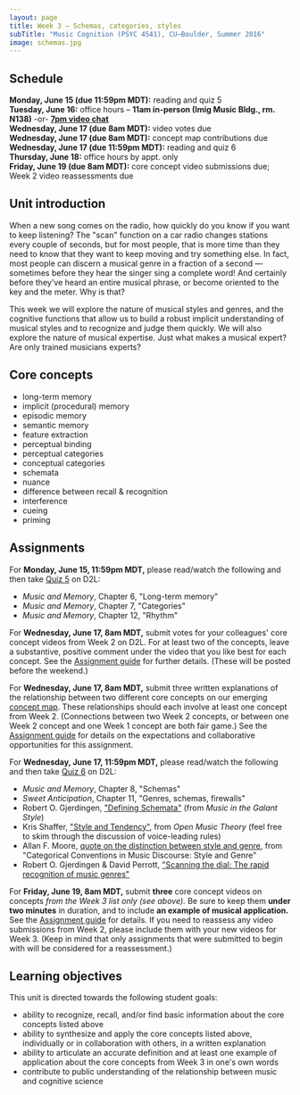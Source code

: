```yaml
---
layout: page
title: Week 3 – Schemas, categories, styles
subTitle: "Music Cognition (PSYC 4541), CU–Boulder, Summer 2016"
image: schemas.jpg
---
```


## Schedule

**Monday, June 15 (due 11:59pm MDT):** reading and quiz 5  
**Tuesday, June 16:** office hours – **11am in-person (Imig Music Bldg., rm. N138)** -or- **[7pm video chat](https://cuboulder.zoom.us/j/376382269)**  
**Wednesday, June 17 (due 8am MDT):** video votes due  
**Wednesday, June 17 (due 8am MDT):** concept map contributions due  
**Wednesday, June 17 (due 11:59pm MDT):** reading and quiz 6  
**Thursday, June 18:** office hours by appt. only  
**Friday, June 19 (due 8am MDT):** core concept video submissions due; Week 2 video reassessments due


## Unit introduction

When a new song comes on the radio, how quickly do you know if you want to keep listening? The "scan" function on a car radio changes stations every couple of seconds, but for most people, that is more time than they need to know that they want to keep moving and try something else. In fact, most people can discern a musical genre in a fraction of a second — sometimes before they hear the singer sing a complete word! And certainly before they've heard an entire musical phrase, or become oriented to the key and the meter. Why is that?

This week we will explore the nature of musical styles and genres, and the cognitive functions that allow us to build a robust implicit understanding of musical styles and to recognize and judge them quickly. We will also explore the nature of musical expertise. Just what makes a musical expert? Are only trained musicians experts?



## Core concepts

- long-term memory  
- implicit (procedural) memory  
- episodic memory  
- semantic memory  
- feature extraction  
- perceptual binding  
- perceptual categories  
- conceptual categories  
- schemata  
- nuance  
- difference between recall & recognition  
- interference  
- cueing  
- priming  

## Assignments

For **Monday, June 15, 11:59pm MDT,** please read/watch the following and then take [Quiz 5](/quiz5/) on D2L:

- *Music and Memory*, Chapter 6, "Long-term memory"  
- *Music and Memory*, Chapter 7, "Categories"  
- *Music and Memory*, Chapter 12, "Rhythm"  

For **Wednesday, June 17, 8am MDT,** submit votes for your colleagues' core concept videos from Week 2 on D2L. For at least two of the concepts, leave a substantive, positive comment under the video that you like best for each concept. See the [Assignment guide](/assessments/) for further details. (These will be posted before the weekend.)

For **Wednesday, June 17, 8am MDT,** submit three written explanations of the relationship between two different core concepts on our emerging [concept map](https://prezi.com/ntsoqg1f9m7i/music-cognition/). These relationships should each involve at least one concept from Week 2. (Connections between two Week 2 concepts, or between one Week 2 concept and one Week 1 concept are both fair game.) See the [Assignment guide](/assessments/) for details on the expectations and collaborative opportunities for this assignment.

For **Wednesday, June 17, 11:59pm MDT,** please read/watch the following and then take [Quiz 6](/quiz6/) on D2L:

- *Music and Memory*, Chapter 8, "Schemas"  
- *Sweet Anticipation*, Chapter 11, "Genres, schemas, firewalls"  
- Robert O. Gjerdingen, ["Defining Schemata"](https://drive.google.com/file/d/0B9o4hmKNoi6caHZNakRXTktScU0/view?usp=sharing) (from *Music in the Galant Style*)  
- Kris Shaffer, ["Style and Tendency"](http://openmusictheory.com/tendency.html), from *Open Music Theory* (feel free to skim through the discussion of voice-leading rules)  
- Allan F. Moore, [quote on the distinction between style and genre](http://sketches.shaffermusic.com/2015/on-the-distinction-between-style-and-genre-popmusicevolution), from "Categorical Conventions in Music Discourse: Style and Genre"  
- Robert O. Gjerdingen & David Perrott, ["Scanning the dial: The rapid recognition of music genres"](http://faculty-web.at.northwestern.edu/music/gjerdingen/Papers/PubPapers/Scanning.pdf)  

For **Friday, June 19, 8am MDT,** submit **three** core concept videos on concepts *from the Week 3 list only (see above).* Be sure to keep them **under two minutes** in duration, and to include **an example of musical application.** See the [Assignment guide](/assessments/) for details. If you need to reassess any video submissions from Week 2, please include them with your new videos for Week 3. (Keep in mind that only assignments that were submitted to begin with will be considered for a reassessment.)

## Learning objectives

This unit is directed towards the following student goals:

- ability to recognize, recall, and/or find basic information about the core concepts listed above  
- ability to synthesize and apply the core concepts listed above, individually or in collaboration with others, in a written explanation  
- ability to articulate an accurate definition and at least one example of application about the core concepts from Week 3 in one's own words  
- contribute to public understanding of the relationship between music and cognitive science  

